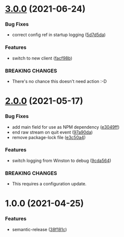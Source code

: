 # [3.0.0](https://github.com/rx-irc/bot/compare/v2.0.0...v3.0.0) (2021-06-24)


### Bug Fixes

* correct config ref in startup logging ([5d7d5da](https://github.com/rx-irc/bot/commit/5d7d5dad9eb1bd771a2f3328bccd32e33c015e2c))


### Features

* switch to new client ([facf98b](https://github.com/rx-irc/bot/commit/facf98bb370b8e2f35acb177e3b7adae3229d6f1))


### BREAKING CHANGES

* There's no chance this doesn't need action :-D

# [2.0.0](https://github.com/rx-irc/bot/compare/v1.0.0...v2.0.0) (2021-05-17)


### Bug Fixes

* add main field for use as NPM dependency ([e3049ff](https://github.com/rx-irc/bot/commit/e3049ffd75597178416d25af0925f0440f32a17a))
* end raw stream on quit event ([97a90da](https://github.com/rx-irc/bot/commit/97a90da22d5b9640779d5d5f6ecf4cbaa7f354b2))
* remove package-lock file ([e3c50a4](https://github.com/rx-irc/bot/commit/e3c50a4a7def5a5e156a4c281d990ce3fc15e6d0))


### Features

* switch logging from Winston to debug ([9cda564](https://github.com/rx-irc/bot/commit/9cda5647ccf3a24fb4ed8a2492e88ba2f15326f3))


### BREAKING CHANGES

* This requires a configuration update.

# 1.0.0 (2021-04-25)


### Features

* semantic-release ([38f181c](https://github.com/rx-irc/bot/commit/38f181c79104d665c284f037c10b9b18be49cc7a))
